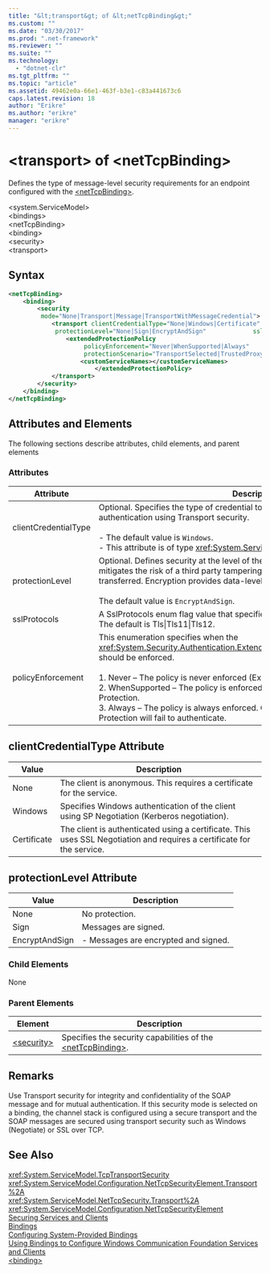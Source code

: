 ```yaml
---
title: "&lt;transport&gt; of &lt;netTcpBinding&gt;"
ms.custom: ""
ms.date: "03/30/2017"
ms.prod: ".net-framework"
ms.reviewer: ""
ms.suite: ""
ms.technology: 
  - "dotnet-clr"
ms.tgt_pltfrm: ""
ms.topic: "article"
ms.assetid: 49462e0a-66e1-463f-b3e1-c83a441673c6
caps.latest.revision: 18
author: "Erikre"
ms.author: "erikre"
manager: "erikre"
---
```

# &lt;transport&gt; of &lt;netTcpBinding&gt;
Defines the type of message-level security requirements for an endpoint configured with the [\<netTcpBinding>](../../../../../docs/framework/configure-apps/file-schema/wcf/nettcpbinding.md).  
  
 \<system.ServiceModel>  
\<bindings>  
\<netTcpBinding>  
\<binding>  
\<security>  
\<transport>  
  
## Syntax  
  
```xml  
<netTcpBinding>  
    <binding>  
        <security  
         mode="None|Transport|Message|TransportWithMessageCredential">  
            <transport clientCredentialType="None|Windows|Certificate"  
             protectionLevel="None|Sign|EncryptAndSign"             sslProtocols="Tls|Tls11|Tls12">  
                <extendedProtectionPolicy  
                     policyEnforcement="Never|WhenSupported|Always"  
                     protectionScenario="TransportSelected|TrustedProxy">  
                    <customServiceNames></customServiceNames>  
                        </extendedProtectionPolicy>  
            </transport>  
        </security>  
    </binding>  
</netTcpBinding>  
```  
  
## Attributes and Elements  
 The following sections describe attributes, child elements, and parent elements  
  
### Attributes  
  
|Attribute|Description|  
|---------------|-----------------|  
|clientCredentialType|Optional. Specifies the type of credential to be used when performing client authentication using Transport security.<br /><br /> -   The default value is `Windows`.<br />-   This attribute is of type <xref:System.ServiceModel.TcpClientCredentialType>.|  
|protectionLevel|Optional. Defines security at the level of the TCP transport. Signing messages mitigates the risk of a third party tampering with the message while it is being transferred. Encryption provides data-level privacy during transport.<br /><br /> The default value is `EncryptAndSign`.|  
|sslProtocols|A SslProtocols enum flag value that specifies which SslProtocols are supported. The default is Tls&#124;Tls11&#124;Tls12.|  
|policyEnforcement|This enumeration specifies when the <xref:System.Security.Authentication.ExtendedProtection.ExtendedProtectionPolicy> should be enforced.<br /><br /> 1.  Never – The policy is never enforced (Extended Protection is disabled).<br />2.  WhenSupported – The policy is enforced only if the client supports Extended Protection.<br />3.  Always – The policy is always enforced. Clients which don’t support Extended Protection will fail to authenticate.|  
  
## clientCredentialType Attribute  
  
|Value|Description|  
|-----------|-----------------|  
|None|The client is anonymous. This requires a certificate for the service.|  
|Windows|Specifies Windows authentication of the client using SP Negotiation (Kerberos negotiation).|  
|Certificate|The client is authenticated using a certificate. This uses SSL Negotiation and requires a certificate for the service.|  
  
## protectionLevel Attribute  
  
|Value|Description|  
|-----------|-----------------|  
|None|No protection.|  
|Sign|Messages are signed.|  
|EncryptAndSign|-   Messages are encrypted and signed.|  
  
### Child Elements  
 None  
  
### Parent Elements  
  
|Element|Description|  
|-------------|-----------------|  
|[\<security>](../../../../../docs/framework/configure-apps/file-schema/wcf/security-of-nettcpbinding.md)|Specifies the security capabilities of the [\<netTcpBinding>](../../../../../docs/framework/configure-apps/file-schema/wcf/nettcpbinding.md).|  
  
## Remarks  
 Use Transport security for integrity and confidentiality of the SOAP message and for mutual authentication. If this security mode is selected on a binding, the channel stack is configured using a secure transport and the SOAP messages are secured using transport security such as Windows (Negotiate) or SSL over TCP.  
  
## See Also  
 <xref:System.ServiceModel.TcpTransportSecurity>   
 <xref:System.ServiceModel.Configuration.NetTcpSecurityElement.Transport%2A>   
 <xref:System.ServiceModel.NetTcpSecurity.Transport%2A>   
 <xref:System.ServiceModel.Configuration.NetTcpSecurityElement>   
 [Securing Services and Clients](../../../../../docs/framework/wcf/feature-details/securing-services-and-clients.md)   
 [Bindings](../../../../../docs/framework/wcf/bindings.md)   
 [Configuring System-Provided Bindings](../../../../../docs/framework/wcf/feature-details/configuring-system-provided-bindings.md)   
 [Using Bindings to Configure Windows Communication Foundation Services and Clients](http://msdn.microsoft.com/en-us/bd8b277b-932f-472f-a42a-b02bb5257dfb)   
 [\<binding>](../../../../../docs/framework/misc/binding.md)
